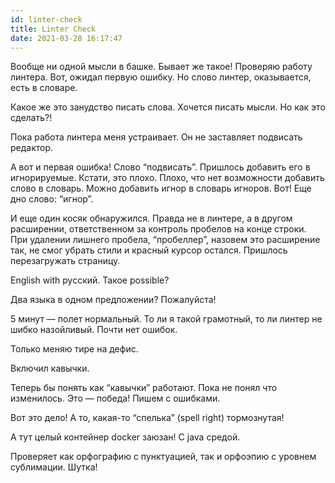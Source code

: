 ```yaml
---
id: linter-check
title: Linter Check
date: 2021-03-28 16:17:47
---
```


Вообще ни одной мысли в башке. Бывает же такое! Проверяю работу линтера. Вот, ожидал первую ошибку. Но слово линтер, оказывается, есть в словаре.

Какое же это занудство писать слова. Хочется писать мысли. Но как это сделать?!

Пока работа линтера меня устраивает. Он не заставляет подвисать редактор.

А вот и первая ошибка! Слово “подвисать”. Пришлось добавить его в игнорируемые. Кстати, это плохо. Плохо, что нет возможности добавить слово в словарь. Можно добавить игнор в словарь игноров. Вот! Еще дно слово: “игнор”.

И еще один косяк обнаружился. Правда не в линтере, а в другом расширении, ответственном за контроль пробелов на конце строки. При удалении лишнего пробела, “пробеллер”, назовем это расширение так, не смог убрать стили и красный курсор остался. Пришлось перезагружать страницу.

English with русский. Такое possible?

Два языка в одном предложении? Пожалуйста!

5 минут — полет нормальный. То ли я такой грамотный, то ли линтер не шибко назойливый. Почти нет ошибок.

Только меняю тире на дефис.

Включил кавычки.

Теперь бы понять как “кавычки” работают. Пока не понял что изменилось. Это — победа! Пишем с ошибками.

Вот это дело! А то, какая-то “спелька” (spell right) тормознутая!

А тут целый контейнер docker заюзан! С java средой.

Проверяет как орфографию с пунктуацией, так и орфоэпию с уровнем сублимации. Шутка!
